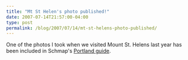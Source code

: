```yaml
---
title: "Mt St Helen's photo published!"
date: 2007-07-14T21:57:00-04:00
type: post
permalink: /blog/2007/07/14/mt-st-helens-photo-published/
---
```

One of the photos I took when we visited Mount St. Helens last year has been included in Schmap's [Portland guide](https://www.schmap.com/portland/tours_tour3/#mapview=Map&tab=Text&p=120581&topleft=46.35641,-122.99057&bottomright=44.91036,-122.22427&i=120581_1.jpg).